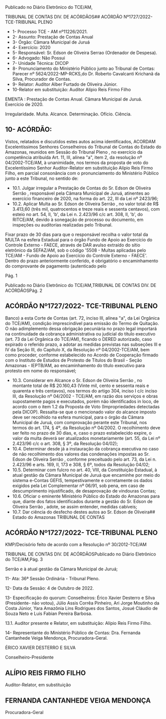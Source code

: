 Publicado  no  Diário  Eletrônico do TCE/AM,

TRIBUNAL DE CONTAS DIV. DE ACÓRDÃOS## ACÓRDÃO Nº1727/2022- TCE-TRIBUNAL PLENO

- 1- Processo TCE - AM nº11226/2021.
- 2- Assunto: Prestação de Contas Anual
- 3- Órgão: Câmara Municipal de Juruá
- 4- Exercício: 2020
- 5- Responsável: Sr. Edson de Oliveira Serrao (Ordenador de Despesa).
- 6- Advogado: Não Possui
- 7- Unidade Técnica: DICOP
- 8- Pronunciamento  do  Ministério  Público  junto  ao  Tribunal  de  Contas: Parecer  nº 5624/2022-MP-RCKS,do  Dr.  Roberto  Cavalcanti  Krichanã  da  Silva,  Procurador  de Contas.
- 9- Relator: Auditor Alber Furtado de Oliveira Júnior.
- 10-Relator em substituição: Auditor Alípio Reis Firmo Filho

EMENTA : Prestação de Contas Anual. Câmara Municipal de Juruá. Exercício de 2020.

Irregularidade. Multa. Alcance. Determinação. Ofício. Ciência.

## 10-  ACÓRDÃO:

Vistos,  relatados  e  discutidos  estes  autos  acima  identificados, ACORDAM Excelentíssimos Senhores Conselheiros do Tribunal de Contas do Estado do Amazonas, reunidos em Sessão do Tribunal Pleno , no exercício da competência atribuída Art. 11, III, alínea  "a",  item  2,  da  resolução  nº  04/2002-TCE/AM, à  unanimidade, nos  termos  da proposta  de  voto  do  Excelentíssimo  Senhor  Auditor-Relator  em  substituição  Alípio  Reis Firmo Filho, em parcial consonância com o pronunciamento do Ministério Público junto a este Tribunal, no sentido de:

- 10.1. Julgar  irregular a  Prestação  de  Contas  do Sr.  Edson  de  Oliveira Serrão ,  responsável  pela  Câmara  Municipal  de  Juruá,  atinentes  ao exercício financeiro de 2020, na forma do art. 22, III da Lei nº 2423/96;
- 10.2. Aplicar  Multa ao Sr.  Edson  de  Oliveira  Serrão ,  no  valor  total  de  R$ 3.413,60 (três mil, quatrocentos e treze reais e sessenta centavos), com esteio  no  art.  54,  II,  'b',  da  Lei  n.  2.423/96  c/c  art.  308,  II,  'b',  do  RITCE/AM, devido à sonegação de processo ou documento, em inspeções ou auditorias realizadas pelo Tribunal.

Fixar prazo de 30 dias para que o responsável recolha o valor total da MULTA na esfera Estadual para o órgão Fundo de Apoio ao Exercício do Controle  Externo  -  FAECE,  através  de  DAR  avulso  extraído  do  sítio eletrônico  da  SEFAZ/AM,  sob  o  código  '5508  -  Multas  aplicadas  pelo TCE/AM - Fundo de Apoio ao Exercício do Controle Externo - FAECE'. Dentro do prazo anteriormente conferido, é obrigatório o encaminhamento  do  comprovante  de  pagamento  (autenticado  pelo

Pág. 1

Publicado  no  Diário  Eletrônico do TCE/AM,TRIBUNAL DE CONTAS DIV. DE ACÓRDÃOSPág. 2

## ACÓRDÃO Nº1727/2022- TCE-TRIBUNAL PLENO

Banco)  a  esta  Corte  de  Contas  (art.  72,  inciso  III,  alínea  "a",  da  Lei Orgânica do TCE/AM), condição imprescindível para emissão do Termo de Quitação. O não adimplemento dessa obrigação pecuniária no prazo legal importará na continuidade da cobrança administrativa ou judicial do título executivo (art. 73 da Lei Orgânica do TCE/AM), ficando o DERED autorizado, caso  expirado o referido prazo, a adotar as medidas previstas  nas  subseções  III  e  IV  da  Seção  III,  do  Capítulo  X,  da Resolução nº 04/2002-TCE/AM, bem como proceder, conforme estabelecido  no  Acordo  de  Cooperação  firmado  com  o  Instituto  de Estudos de Protesto de Títulos do Brasil - Seção Amazonas - IEPTB/AM, ao  encaminhamento  do  título  executivo  para  protesto  em  nome  do responsável;

- 10.3. Considerar em Alcance o Sr. Edson de Oliveira Serrão , no montante total de R$ 20.160,43 (Vinte mil, cento e sessenta reais e quarenta e três centavos), nos termos do artigo 304, inciso I c/c inciso III, da Resolução nº  04/2002  -  TCE/AM,  em  razão  dos  serviços  e  obras  supostamente pagos e executados, porém não identificados in loco, de acordo com o item 1.2 da Proposta de Voto (Impropriedades detectadas pela DICOP). Ressalta-se  que  o  mencionado  valor  do  alcance  imposto  deve  ser recolhido  na  esfera  municipal,  para  o  órgão  da  Câmara  Municipal  de Juruá, com comprovação perante este Tribunal, nos termos do art. 174, § 4º, da Resolução nº 04/2002. O recolhimento deve ser feito no prazo de 30 dias, e, caso o prazo estabelecido expire, o valor da multa deverá ser  atualizados  monetariamente  (art.  55,  da  Lei  nº  2.423/96  c/c  o  art. 308, § 3º, da Resolução 04/02);
- 10.4. Determinar desde já a instauração da cobrança executiva no caso de não recolhimento dos valores das condenações impostas ao Sr. Edson de  Oliveira  Serrão , conforme  preceituado  pelo  art.  73,  da  Lei  n. 2.423/96 e arts. 169, II, 173 e 308, § 6º, todos da Resolução 04/02;
- 10.5. Determinar com fulcro no art. 40, VIII, da Constituição Estadual, à atual gestão  da  Câmara  Municipal  de  Juruá  que  encaminhe  por  meio  do sistema  e-Contas  GEFIS,  tempestivamente  e  corretamente  os  dados exigidos  pela  Lei  Complementar  nº  06/91,  sob  pena,  em  caso  de descumprimento injustificado, de desaprovação de vindouras Contas;
- 10.6. Oficiar o  eminente  Ministério  Público  do  Estado  do  Amazonas  para que, diante dos fatos identificados durante a gestão do Sr. Edson de Oliveira Serrão , adote, se assim entender, medidas cabíveis;
- 10.7. Dar  ciência do  desfecho  destes  autos  ao Sr.  Edson  de  Oliveira## Estado do Amazonas TRIBUNAL DE CONTAS

## ACÓRDÃO Nº1727/2022- TCE-TRIBUNAL PLENO

KMP/Decisório feito de acordo com a Resolução nº 30/2012-TCE/AM

TRIBUNAL DE CONTAS DIV. DE ACÓRDÃOSPublicado  no  Diário  Eletrônico do TCE/AM,Pág. 3

Serrão e à atual gestão da Câmara Municipal de Juruá;

11-  Ata: 36ª Sessão Ordinária - Tribunal Pleno.

12-  Data da Sessão: 4 de Outubro de 2022.

13-  Especificação do quorum: Conselheiros: Érico Xavier Desterro e Silva (Presidente- não  votou),  Júlio  Assis  Corrêa  Pinheiro,  Ari  Jorge  Moutinho  da  Costa  Júnior,  Yara Amazônia  Lins  Rodrigues  dos  Santos,  Josué  Cláudio  de  Souza  Neto  e  Luis  Fabian Pereira Barbosa.

13.1. Auditor presente e Relator, em substituição: Alípio Reis Firmo Filho.

14-  Representante do Ministério Público de Contas: Dra. Fernanda Cantanhede Veiga Mendonça, Procuradora-Geral.

ÉRICO XAVIER DESTERRO E SILVA

Conselheiro-Presidente

## ALÍPIO REIS FIRMO FILHO

Auditor-Relator, em substituição

## FERNANDA CANTANHEDE VEIGA MENDONÇA

Procuradora-Geral